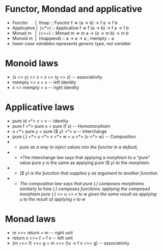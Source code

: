 # Functor, Mondad and applicative
* Functor   &nbsp;&nbsp;&nbsp;&nbsp;&nbsp;|&nbsp;  fmap :: Functor f => (a -> b) -> f a -> f b
* Applicative   |&nbsp; (<*>) :: Applicative f => f (a -> b) -> f a -> f b
* Monad m &nbsp;&nbsp;|&nbsp; (>>=) :: Monad m => m a -> (a -> m b) -> m b
* Monoid m &nbsp;|&nbsp; (mappend) :: a -> a -> a ; mempty :: a
* *lower case variables represents generic type, not variable*

# Monoid laws
* (x <> y) <> z = x <> (y <> z) -- associativity
* mempty <> x = x               -- left identity
* x <> mempty = x               -- right identity


# Applicative laws
* pure id <*> v = v                            -- Identity
* pure f <*> pure x = pure (f x)               -- Homomorphism
* u <\*> pure y = pure ($ y) <\*> u              -- Interchange
* pure (.) <\*> u <\*> v <\*> w = u <\*> (v <\*> w) -- Composition
* * *pure as a way to inject values into the functor in a default,*
* * *The interchange law says that applying a morphism to a "pure" value pure y is the same as applying pure ($ y) to the morphism. 
* * *($ y) is the function that supplies y as argument to another function.*
* * *The composition law says that pure (.) composes morphisms similarly to how (.) composes functions: applying the composed morphism pure (.) <*> u <*> v to w gives the same result as applying u to the result of applying v to w*

# Monad laws
* m >>= return     =  m                        -- right unit
* return x >>= f   =  f x                      -- left unit
* (m >>= f) >>= g  =  m >>= (\x -> f x >>= g)  -- associativity
